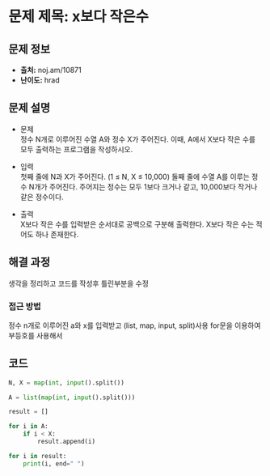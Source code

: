 # 문제 제목: x보다 작은수

## 문제 정보
- **출처:** noj.am/10871
- **난이도:** hrad

## 문제 설명
- 문제  
정수 N개로 이루어진 수열 A와 정수 X가 주어진다. 이때, A에서 X보다 작은 수를 모두 출력하는 프로그램을 작성하시오.

- 입력  
첫째 줄에 N과 X가 주어진다. (1 ≤ N, X ≤ 10,000)
둘째 줄에 수열 A를 이루는 정수 N개가 주어진다. 주어지는 정수는 모두 1보다 크거나 같고, 10,000보다 작거나 같은 정수이다.

- 출력  
X보다 작은 수를 입력받은 순서대로 공백으로 구분해 출력한다. X보다 작은 수는 적어도 하나 존재한다.

## 해결 과정
생각을 정리하고 코드를 작성후 틀린부분을 수정

### 접근 방법
정수 n개로 이루어진 a와 x를 입력받고 (list, map, input, split)사용
for문을 이용하여 부등호를 사용해서 


## 코드
```python
N, X = map(int, input().split())

A = list(map(int, input().split()))

result = []

for i in A:
    if i < X:
        result.append(i)

for i in result:
    print(i, end=" ")

